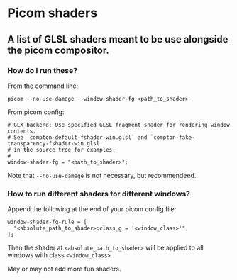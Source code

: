 # Picom shaders
## A list of GLSL shaders meant to be use alongside the picom compositor.

### How do I run these?
From the command line:
```
picom --no-use-damage --window-shader-fg <path_to_shader>
```
From picom config: 
```
# GLX backend: Use specified GLSL fragment shader for rendering window contents.        
# See `compton-default-fshader-win.glsl` and `compton-fake-transparency-fshader-win.glsl
# in the source tree for examples.    
#    
window-shader-fg = "<path_to_shader>";
``` 

Note that `--no-use-damage` is not necessary, but recommendeed.

### How to run different shaders for different windows?
Append the following at the end of your picom config file:
```
window-shader-fg-rule = [
  "<absolute_path_to_shader>:class_g = '<window_class>'",
];
```
Then the shader at `<absolute_path_to_shader>` will be applied to all windows with class `<window_class>`.


May or may not add more fun shaders.
